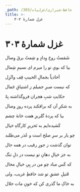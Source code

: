 ```yaml
---
_path: /حافظ-شیرازی/غزلیات/303
title: >-
    غزل شمارهٔ ۳۰۳
---
```

# غزل شمارهٔ ۳۰۳

<div class="b" id="bn1"><div class="m1"><p>شَمَمتُ روحَ وِدادٍ و شِمتُ برقَ وِصال</p></div>
<div class="m2"><p>بیا که بویِ تو را میرم ای نسیمِ شِمال</p></div></div>
<div class="b" id="bn2"><div class="m1"><p>اَحادیاً بجمالِ الحبیبِ قِف وانْزِل</p></div>
<div class="m2"><p>که نیست صبرِ جمیلم ز اشتیاقِ جَمال</p></div></div>
<div class="b" id="bn3"><div class="m1"><p>حکایتِ شبِ هجران فروگذاشته بِهْ</p></div>
<div class="m2"><p>به شکرِ آن که برافکند پرده روزِ وصال</p></div></div>
<div class="b" id="bn4"><div class="m1"><p>بیا که پردهٔ گلریزِ هفت خانهٔ چشم</p></div>
<div class="m2"><p>کَشیده‌ایم به تَحریرِ کارگاهِ خیال</p></div></div>
<div class="b" id="bn5"><div class="m1"><p>چو یار بر سرِ صلح است و عُذر می‌طلبد</p></div>
<div class="m2"><p>توان گذشت ز جورِ رقیب در همه حال</p></div></div>
<div class="b" id="bn6"><div class="m1"><p>به جز خیالِ دهانِ تو نیست در دلِ تنگ</p></div>
<div class="m2"><p>که کَس مباد چو من در پِیِ خیالِ محال</p></div></div>
<div class="b" id="bn7"><div class="m1"><p>قَتیلِ عشقِ تو شد حافظِ غریب، ولی</p></div>
<div class="m2"><p>به خاکِ ما گذری کن که خونِ مات حلال</p></div></div>
